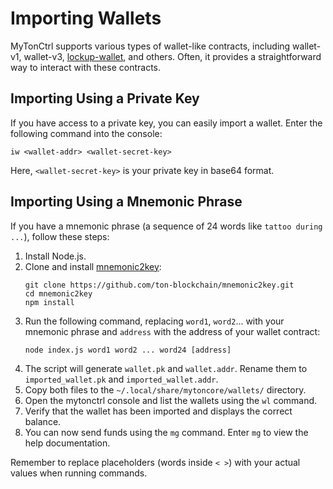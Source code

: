 # Importing Wallets

MyTonCtrl supports various types of wallet-like contracts, including wallet-v1, wallet-v3, [lockup-wallet](https://github.com/ton-blockchain/lockup-wallet-contract/tree/main/universal), and others. Often, it provides a straightforward way to interact with these contracts.

## Importing Using a Private Key

If you have access to a private key, you can easily import a wallet. Enter the following command into the console:

```
iw <wallet-addr> <wallet-secret-key>
```

Here, `<wallet-secret-key>` is your private key in base64 format.

## Importing Using a Mnemonic Phrase

If you have a mnemonic phrase (a sequence of 24 words like `tattoo during ...`), follow these steps:

1. Install Node.js.
2. Clone and install [mnemonic2key](https://github.com/ton-blockchain/mnemonic2key):
    ```
    git clone https://github.com/ton-blockchain/mnemonic2key.git
    cd mnemonic2key
    npm install
    ```
3. Run the following command, replacing `word1`, `word2`... with your mnemonic phrase and `address` with the address of your wallet contract:
    ```
    node index.js word1 word2 ... word24 [address]
    ```
4. The script will generate `wallet.pk` and `wallet.addr`. Rename them to `imported_wallet.pk` and `imported_wallet.addr`.
5. Copy both files to the `~/.local/share/mytoncore/wallets/` directory.
6. Open the mytonctrl console and list the wallets using the `wl` command.
7. Verify that the wallet has been imported and displays the correct balance.
8. You can now send funds using the `mg` command. Enter `mg` to view the help documentation.

Remember to replace placeholders (words inside `< >`) with your actual values when running commands.